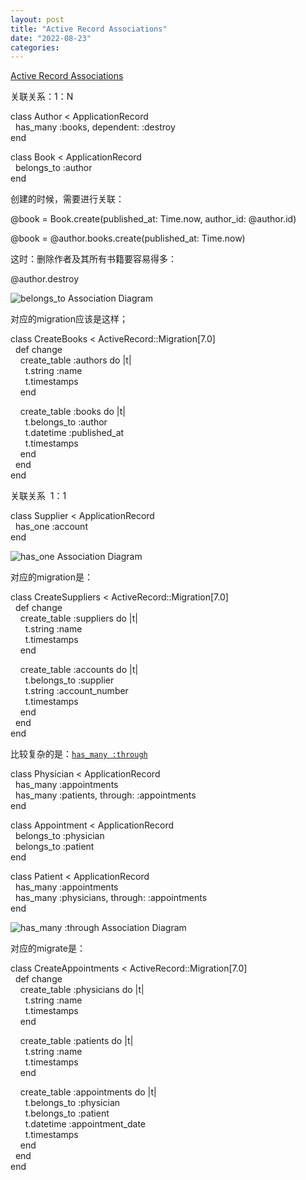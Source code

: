 ```yaml
---
layout: post
title: "Active Record Associations"
date: "2022-08-23"
categories: 
---
```

<p><a href="https://guides.rubyonrails.org/association_basics.html#why-associations-questionmark">Active Record Associations</a></p>

<p>关联关系：1：N</p>

<p>class Author &lt; ApplicationRecord<br />
&nbsp; has_many :books, dependent: :destroy<br />
end</p>

<p>class Book &lt; ApplicationRecord<br />
&nbsp; belongs_to :author<br />
end</p>

<p>创建的时候，需要进行关联：</p>

<p>@book = Book.create(published_at: Time.now, author_id: @author.id)</p>

<p>@book = @author.books.create(published_at: Time.now)</p>

<p>这时：删除作者及其所有书籍要容易得多：</p>

<p>@author.destroy</p>

<p><img alt="belongs_to Association Diagram" src="https://guides.rubyonrails.org/images/association_basics/belongs_to.png" /></p>

<p>对应的migration应该是这样；</p>

<p>class CreateBooks &lt; ActiveRecord::Migration[7.0]<br />
&nbsp; def change<br />
&nbsp;&nbsp;&nbsp; create_table :authors do |t|<br />
&nbsp;&nbsp;&nbsp;&nbsp;&nbsp; t.string :name<br />
&nbsp;&nbsp;&nbsp;&nbsp;&nbsp; t.timestamps<br />
&nbsp;&nbsp;&nbsp; end</p>

<p>&nbsp;&nbsp;&nbsp; create_table :books do |t|<br />
&nbsp;&nbsp;&nbsp;&nbsp;&nbsp; t.belongs_to :author<br />
&nbsp;&nbsp;&nbsp;&nbsp;&nbsp; t.datetime :published_at<br />
&nbsp;&nbsp;&nbsp;&nbsp;&nbsp; t.timestamps<br />
&nbsp;&nbsp;&nbsp; end<br />
&nbsp; end<br />
end</p>

<p>关联关系&nbsp; 1：1</p>

<p>class Supplier &lt; ApplicationRecord<br />
&nbsp; has_one :account<br />
end</p>

<p><img alt="has_one Association Diagram" src="https://guides.rubyonrails.org/images/association_basics/has_one.png" /></p>

<p>对应的migration是：</p>

<p>class CreateSuppliers &lt; ActiveRecord::Migration[7.0]<br />
&nbsp; def change<br />
&nbsp;&nbsp;&nbsp; create_table :suppliers do |t|<br />
&nbsp;&nbsp;&nbsp;&nbsp;&nbsp; t.string :name<br />
&nbsp;&nbsp;&nbsp;&nbsp;&nbsp; t.timestamps<br />
&nbsp;&nbsp;&nbsp; end</p>

<p>&nbsp;&nbsp;&nbsp; create_table :accounts do |t|<br />
&nbsp;&nbsp;&nbsp;&nbsp;&nbsp; t.belongs_to :supplier<br />
&nbsp;&nbsp;&nbsp;&nbsp;&nbsp; t.string :account_number<br />
&nbsp;&nbsp;&nbsp;&nbsp;&nbsp; t.timestamps<br />
&nbsp;&nbsp;&nbsp; end<br />
&nbsp; end<br />
end</p>

<p>比较复杂的是：<a href="https://api.rubyonrails.org/v7.0.3.1/classes/ActiveRecord/Associations/ClassMethods.html#method-i-has_many"><code>has_many :through</code></a></p>

<p>class Physician &lt; ApplicationRecord<br />
&nbsp; has_many :appointments<br />
&nbsp; has_many :patients, through: :appointments<br />
end</p>

<p>class Appointment &lt; ApplicationRecord<br />
&nbsp; belongs_to :physician<br />
&nbsp; belongs_to :patient<br />
end</p>

<p>class Patient &lt; ApplicationRecord<br />
&nbsp; has_many :appointments<br />
&nbsp; has_many :physicians, through: :appointments<br />
end</p>

<p><img alt="has_many :through Association Diagram" src="https://guides.rubyonrails.org/images/association_basics/has_many_through.png" /></p>

<p>对应的migrate是：</p>

<p>class CreateAppointments &lt; ActiveRecord::Migration[7.0]<br />
&nbsp; def change<br />
&nbsp;&nbsp;&nbsp; create_table :physicians do |t|<br />
&nbsp;&nbsp;&nbsp;&nbsp;&nbsp; t.string :name<br />
&nbsp;&nbsp;&nbsp;&nbsp;&nbsp; t.timestamps<br />
&nbsp;&nbsp;&nbsp; end</p>

<p>&nbsp;&nbsp;&nbsp; create_table :patients do |t|<br />
&nbsp;&nbsp;&nbsp;&nbsp;&nbsp; t.string :name<br />
&nbsp;&nbsp;&nbsp;&nbsp;&nbsp; t.timestamps<br />
&nbsp;&nbsp;&nbsp; end</p>

<p>&nbsp;&nbsp;&nbsp; create_table :appointments do |t|<br />
&nbsp;&nbsp;&nbsp;&nbsp;&nbsp; t.belongs_to :physician<br />
&nbsp;&nbsp;&nbsp;&nbsp;&nbsp; t.belongs_to :patient<br />
&nbsp;&nbsp;&nbsp;&nbsp;&nbsp; t.datetime :appointment_date<br />
&nbsp;&nbsp;&nbsp;&nbsp;&nbsp; t.timestamps<br />
&nbsp;&nbsp;&nbsp; end<br />
&nbsp; end<br />
end</p>

<p>&nbsp;</p>

<p>&nbsp;</p>

<p>&nbsp;</p>

<p>&nbsp;</p>

